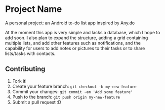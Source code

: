 
# Project Name
A personal project: an Android to-do list app inspired by Any.do

At the moment this app is very simple and lacks a database, which I hope to add soon. I also plan to expand the structure, adding a grid containing multiple lists, and add other features such as notifications, and the capability for users to add notes or pictures to their tasks or to share lists/tasks with contacts. 
## Contributing
1. Fork it!
2. Create your feature branch: `git checkout -b my-new-feature`
3. Commit your changes: `git commit -am 'Add some feature'`
4. Push to the branch: `git push origin my-new-feature`
5. Submit a pull request :D
